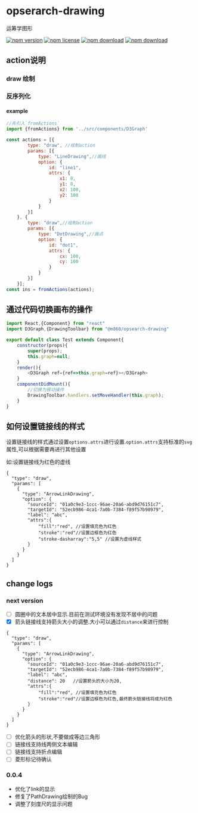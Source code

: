 # opserarch-drawing

运筹学图形

<!-- badge -->
[![npm version](https://img.shields.io/npm/v/@m860/opsearch-drawing.svg)](https://www.npmjs.com/package/@m860/opsearch-drawing)
[![npm license](https://img.shields.io/npm/l/@m860/opsearch-drawing.svg)](https://www.npmjs.com/package/@m860/opsearch-drawing)
[![npm download](https://img.shields.io/npm/dm/@m860/opsearch-drawing.svg)](https://www.npmjs.com/package/@m860/opsearch-drawing)
[![npm download](https://img.shields.io/npm/dt/@m860/opsearch-drawing.svg)](https://www.npmjs.com/package/@m860/opsearch-drawing)
<!-- endbadge -->

## action说明

### draw 绘制

### 反序列化

#### example

```javascript
//先引入`fromActions`
import {fromActions} from '../src/components/D3Graph'

const actions = [{
		type: "draw", //绘制action
		params: [{
			type: "LineDrawing",//画线
			option: {
				id: "line1",
				attrs: {
					x1: 0,
					y1: 0,
					x2: 100,
					y2: 100
				}
			}
		}]
	}, {
		type: "draw",//绘制action
		params: [{
			type: "DotDrawing",//画点
			option: {
				id: "dot1",
				attrs: {
					cx: 100,
					cy: 100
				}
			}
		}]
	}];
const ins = fromActions(actions);
```

## 通过代码切换画布的操作

```javascript
import React,{Component} from "react"
import D3Graph,{DrawingToolbar} from "@m860/opsearch-drawing"

export default class Test extends Component{
    constructor(props){
        super(props);
        this.graph=null;
    }
    render(){
        <D3Graph ref={ref=>this.graph=ref}></D3Graph>
    }
    componentDidMount(){
        //切换为移动操作
        DrawingToolbar.handlers.setMoveHandler(this.graph);
    }
}

```

## 如何设置链接线的样式

设置链接线的样式通过设置`options.attrs`进行设置.`option.attrs`支持标准的`svg`属性,可以根据需要再进行其他设置

如:设置链接线为红色的虚线

```
{
  "type": "draw",
  "params": [
    {
      "type": "ArrowLinkDrawing",
      "option": {
        "sourceId": "01a0c9e3-1ccc-96ae-20a6-abd9d76151c7",
        "targetId": "52ecb986-4ca1-7a0b-7384-f89f57b98979",
        "label": "abc",
        "attrs":{
            "fill":"red", //设置填充色为红色
            "stroke":"red"//设置边框色为红色
            "stroke-dasharray":"5,5" //设置为虚线样式
        }
      }
    }
  ]
}
```

## change logs

### next version

- [ ] 圆圈中的文本居中显示.目前在测试环境没有发现不居中的问题
- [x] 箭头链接线支持箭头大小的调整.大小可以通过`distance`来进行控制
```
{
  "type": "draw",
  "params": [
    {
      "type": "ArrowLinkDrawing",
      "option": {
        "sourceId": "01a0c9e3-1ccc-96ae-20a6-abd9d76151c7",
        "targetId": "52ecb986-4ca1-7a0b-7384-f89f57b98979",
        "label": "abc",
        "distance": 20   //设置箭头的大小为20,
        "attrs":{
            "fill":"red", //设置填充色为红色
            "stroke":"red"//设置边框色为红色,最终箭头链接线将成为红色
        }
      }
    }
  ]
}
```
- [ ] 优化箭头的形状,不要做成等边三角形
- [ ] 链接线支持线两侧文本编辑
- [ ] 链接线支持折点编辑
- [ ] 菱形标记待确认

### 0.0.4

- 优化了link的显示
- 修复了PathDrawing绘制的Bug
- 调整了刻度尺的显示问题
